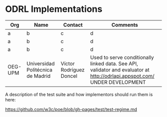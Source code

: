 # ODRL Implementations

Org | Name | Contact  | Comments
--- | --- | --- | ---
a | b | c | d
a | b | c | d
a | b | c | d
OEG-UPM | Universidad Politécnica de Madrid | Víctor Rodríguez Doncel | Used to serve conditionally linked data. See API, validator and evaluator at http://odrlapi.appspot.com/ UNDER DEVELOPMENT


A description of the test suite and how implementors should run them is here:

https://github.com/w3c/poe/blob/gh-pages/test/test-regime.md
	
